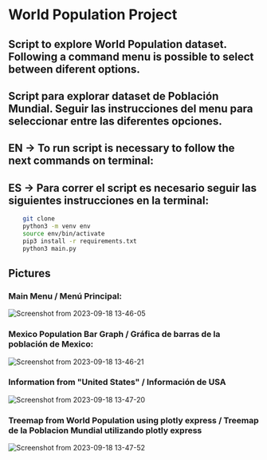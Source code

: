 # World Population Project

## Script to explore World Population dataset. Following a command menu is possible to select between diferent options.
## Script para explorar dataset de Población Mundial. Seguir las instrucciones del menu para seleccionar entre las diferentes opciones.

## EN -> To run script is necessary to follow the next commands on terminal:
## ES -> Para correr el script es necesario seguir las siguientes instrucciones en la terminal:

``` sh
    git clone
    python3 -m venv env
    source env/bin/activate
    pip3 install -r requirements.txt
    python3 main.py
```
## Pictures
### Main Menu / Menú Principal:
![Screenshot from 2023-09-18 13-46-05](https://github.com/Rdz10/World_Population/assets/34318667/9ca1bbbc-eeba-41a4-b667-54a3c6f512ec)

### Mexico Population Bar Graph / Gráfica de barras de la población de Mexico: 
![Screenshot from 2023-09-18 13-46-21](https://github.com/Rdz10/World_Population/assets/34318667/efcf1450-61e0-496f-87bb-9784db119194)

### Information from "United States" / Información de USA
![Screenshot from 2023-09-18 13-47-20](https://github.com/Rdz10/World_Population/assets/34318667/c0a20e48-9fe5-47e3-b8b7-85d353847c7a)
 
### Treemap from World Population using plotly express / Treemap de la Poblacion Mundial utilizando plotly express
![Screenshot from 2023-09-18 13-47-52](https://github.com/Rdz10/World_Population/assets/34318667/10fdf625-760d-419c-9bf7-26dcdc9d0869)
